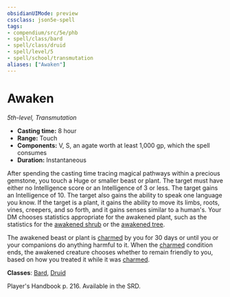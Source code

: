```yaml
---
obsidianUIMode: preview
cssclass: json5e-spell
tags:
- compendium/src/5e/phb
- spell/class/bard
- spell/class/druid
- spell/level/5
- spell/school/transmutation
aliases: ["Awaken"]
---
```

# Awaken
*5th-level, Transmutation*  

- **Casting time:** 8 hour
- **Range:** Touch
- **Components:** V, S, an agate worth at least 1,000 gp, which the spell consumes
- **Duration:** Instantaneous

After spending the casting time tracing magical pathways within a precious gemstone, you touch a Huge or smaller beast or plant. The target must have either no Intelligence score or an Intelligence of 3 or less. The target gains an Intelligence of 10. The target also gains the ability to speak one language you know. If the target is a plant, it gains the ability to move its limbs, roots, vines, creepers, and so forth, and it gains senses similar to a human's. Your DM chooses statistics appropriate for the awakened plant, such as the statistics for the [awakened shrub](awakened-shrub.md#) or the [awakened tree](awakened-tree.md#).

The awakened beast or plant is [charmed](../../Rules%20&%20Options/5e%20Rules/conditions.md##charmed) by you for 30 days or until you or your companions do anything harmful to it. When the [charmed](../../Rules%20&%20Options/5e%20Rules/conditions.md##charmed) condition ends, the awakened creature chooses whether to remain friendly to you, based on how you treated it while it was [charmed](../../Rules%20&%20Options/5e%20Rules/conditions.md##charmed).

**Classes**: [Bard](../classes/bard.md#), [Druid](../classes/druid.md#)

Player's Handbook p. 216. Available in the SRD.